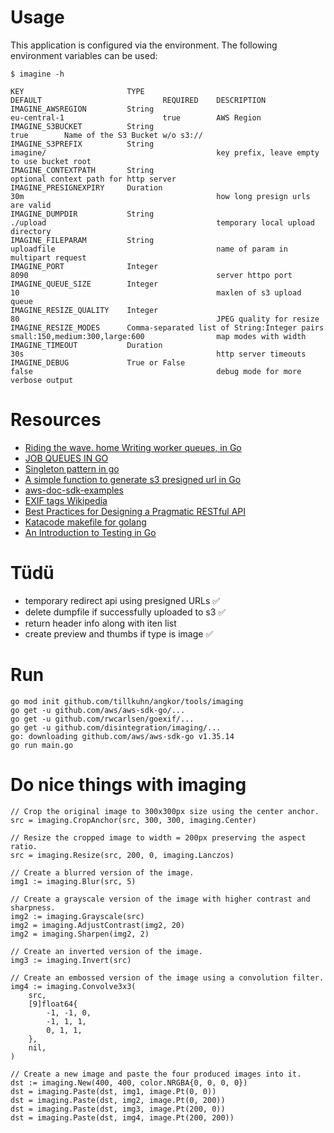 # Usage

This application is configured via the environment. The following environment
variables can be used:

```
$ imagine -h

KEY                       TYPE                                            DEFAULT                           REQUIRED    DESCRIPTION
IMAGINE_AWSREGION         String                                          eu-central-1                      true        AWS Region
IMAGINE_S3BUCKET          String                                                                            true        Name of the S3 Bucket w/o s3://
IMAGINE_S3PREFIX          String                                          imagine/                                      key prefix, leave empty to use bucket root
IMAGINE_CONTEXTPATH       String                                                                                        optional context path for http server
IMAGINE_PRESIGNEXPIRY     Duration                                        30m                                           how long presign urls are valid
IMAGINE_DUMPDIR           String                                          ./upload                                      temporary local upload directory
IMAGINE_FILEPARAM         String                                          uploadfile                                    name of param in multipart request
IMAGINE_PORT              Integer                                         8090                                          server httpo port
IMAGINE_QUEUE_SIZE        Integer                                         10                                            maxlen of s3 upload queue
IMAGINE_RESIZE_QUALITY    Integer                                         80                                            JPEG quality for resize
IMAGINE_RESIZE_MODES      Comma-separated list of String:Integer pairs    small:150,medium:300,large:600                map modes with width
IMAGINE_TIMEOUT           Duration                                        30s                                           http server timeouts
IMAGINE_DEBUG             True or False                                   false                                         debug mode for more verbose output
```

# Resources

* [Riding the wave. home Writing worker queues, in Go](https://nesv.github.io/golang/2014/02/25/worker-queues-in-go.html)
* [JOB QUEUES IN GO](https://www.opsdash.com/blog/job-queues-in-go.html)
* [Singleton pattern in go](http://marcio.io/2015/07/singleton-pattern-in-go/)
* [A simple function to generate s3 presigned url in Go](https://gist.github.com/wingkwong/a7a33fee0b640997991753d9f06ff120)
* [aws-doc-sdk-examples](https://github.com/awsdocs/aws-doc-sdk-examples/tree/master/go/example_code/s3)
* [EXIF tags Wikipedia](https://de.wikipedia.org/wiki/Exchangeable_Image_File_Format)
* [Best Practices for Designing a Pragmatic RESTful API](https://www.vinaysahni.com/best-practices-for-a-pragmatic-restful-api)
* [Katacode makefile for golang](https://github.com/katacoda/golang-http-server/blob/master/Makefile)
* [An Introduction to Testing in Go](https://tutorialedge.net/golang/intro-testing-in-go/)

# Tüdü

* temporary redirect api using presigned URLs ✅
* delete dumpfile if successfully uploaded to s3 ✅
* return header info along with iten list
* create preview and thumbs if type is image ✅

# Run
```
go mod init github.com/tillkuhn/angkor/tools/imaging
go get -u github.com/aws/aws-sdk-go/...
go get -u github.com/rwcarlsen/goexif/...
go get -u github.com/disintegration/imaging/... 
go: downloading github.com/aws/aws-sdk-go v1.35.14
go run main.go
```

# Do nice things with imaging
```
// Crop the original image to 300x300px size using the center anchor.
src = imaging.CropAnchor(src, 300, 300, imaging.Center)

// Resize the cropped image to width = 200px preserving the aspect ratio.
src = imaging.Resize(src, 200, 0, imaging.Lanczos)

// Create a blurred version of the image.
img1 := imaging.Blur(src, 5)

// Create a grayscale version of the image with higher contrast and sharpness.
img2 := imaging.Grayscale(src)
img2 = imaging.AdjustContrast(img2, 20)
img2 = imaging.Sharpen(img2, 2)

// Create an inverted version of the image.
img3 := imaging.Invert(src)

// Create an embossed version of the image using a convolution filter.
img4 := imaging.Convolve3x3(
    src,
    [9]float64{
        -1, -1, 0,
        -1, 1, 1,
        0, 1, 1,
    },
    nil,
)

// Create a new image and paste the four produced images into it.
dst := imaging.New(400, 400, color.NRGBA{0, 0, 0, 0})
dst = imaging.Paste(dst, img1, image.Pt(0, 0))
dst = imaging.Paste(dst, img2, image.Pt(0, 200))
dst = imaging.Paste(dst, img3, image.Pt(200, 0))
dst = imaging.Paste(dst, img4, image.Pt(200, 200))
	
```
